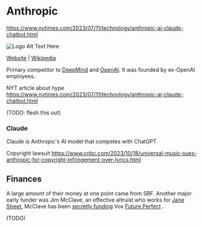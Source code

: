 # Anthropic

https://www.nytimes.com/2023/07/11/technology/anthropic-ai-claude-chatbot.html

![Logo Alt Text Here](https://upload.wikimedia.org/wikipedia/commons/thumb/9/9e/Picea_abies_shoot_with_buds%2C_Sogndal%2C_Norway.jpg/240px-Picea_abies_shoot_with_buds%2C_Sogndal%2C_Norway.jpg)

[Website]() | [Wikipedia](https://en.wikipedia.org/wiki/Anthropic)

Primary competitor to [DeepMind]() and [OpenAI](). It was founded by ex-OpenAI employees. 

NYT article about hype
https://www.nytimes.com/2023/07/11/technology/anthropic-ai-claude-chatbot.html

(TODO: flesh this out)

### Claude

Claude is Anthropic's AI model that competes with ChatGPT

Copyright lawsuit
https://www.cnbc.com/2023/10/18/universal-music-sues-anthropic-for-copyright-infringement-over-lyrics.html

## Finances

A large amount of their money at one point came from SBF. Another major early funder was Jim McClave, an effective altruist who works for [Jane Street](), McClave has been [secretly funding]() Vox [Future Perfect]() .

(TODO)